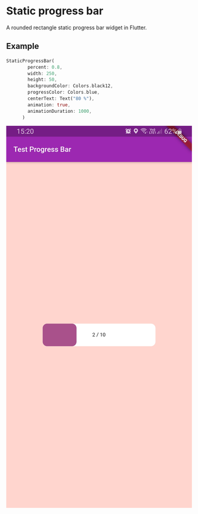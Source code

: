 # Static progress bar

A rounded rectangle static progress bar widget in Flutter.

## Example

```dart
StaticProgressBar(
        percent: 0.8,
        width: 250,
        height: 50,
        backgroundColor: Colors.black12,
        progressColor: Colors.blue,
        centerText: Text("80 %"),
        animation: true,
        animationDuration: 1000,
      )
```
![Screenshsot](https://github.com/andrade-matheus/StaticProgressBar/blob/master/screenshot/test_screenshot.jpeg)
